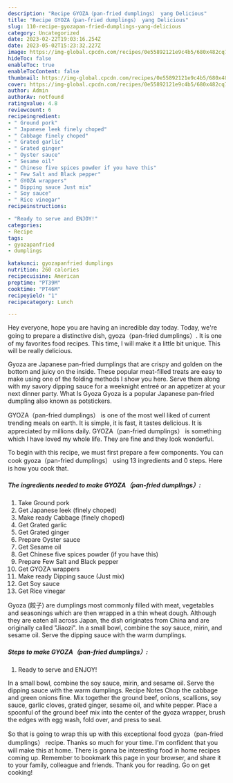 ```yaml
---
description: "Recipe GYOZA（pan-fried dumplings） yang Delicious"
title: "Recipe GYOZA（pan-fried dumplings） yang Delicious"
slug: 110-recipe-gyozapan-fried-dumplings-yang-delicious
category: Uncategorized
date: 2023-02-22T19:03:16.254Z
date: 2023-05-02T15:23:32.227Z
image: https://img-global.cpcdn.com/recipes/0e55892121e9c4b5/680x482cq70/gyozapan-fried-dumplings-recipe-main-photo.jpg
hideToc: false
enableToc: true
enableTocContent: false
thumbnail: https://img-global.cpcdn.com/recipes/0e55892121e9c4b5/680x482cq70/gyozapan-fried-dumplings-recipe-main-photo.jpg
cover: https://img-global.cpcdn.com/recipes/0e55892121e9c4b5/680x482cq70/gyozapan-fried-dumplings-recipe-main-photo.jpg
author: Admin
authorAv: notfound
ratingvalue: 4.8
reviewcount: 6
recipeingredient:
- " Ground pork"
- " Japanese leek finely choped"
- " Cabbage finely choped"
- " Grated garlic"
- " Grated ginger"
- " Oyster sauce"
- " Sesame oil"
- " Chinese five spices powder if you have this"
- " Few Salt and Black pepper"
- " GYOZA wrappers"
- " Dipping sauce Just mix"
- " Soy sauce"
- " Rice vinegar"
recipeinstructions:

- "Ready to serve and ENJOY!"
categories:
- Recipe
tags:
- gyozapanfried
- dumplings

katakunci: gyozapanfried dumplings 
nutrition: 260 calories
recipecuisine: American
preptime: "PT39M"
cooktime: "PT46M"
recipeyield: "1"
recipecategory: Lunch

---
```



Hey everyone, hope you are having an incredible day today. Today, we're going to prepare a distinctive dish, gyoza（pan-fried dumplings）. It is one of my favorites food recipes. This time, I will make it a little bit unique. This will be really delicious.

Gyoza are Japanese pan-fried dumplings that are crispy and golden on the bottom and juicy on the inside. These popular meat-filled treats are easy to make using one of the folding methods I show you here. Serve them along with my savory dipping sauce for a weeknight entreé or an appetizer at your next dinner party. What Is Gyoza Gyoza is a popular Japanese pan-fried dumpling also known as potstickers.

GYOZA（pan-fried dumplings） is one of the most well liked of current trending meals on earth. It is simple, it is fast, it tastes delicious. It is appreciated by millions daily. GYOZA（pan-fried dumplings） is something which I have loved my whole life. They are fine and they look wonderful.


To begin with this recipe, we must first prepare a few components. You can cook gyoza（pan-fried dumplings） using 13 ingredients and 0 steps. Here is how you cook that.

<!--inarticleads1-->

##### The ingredients needed to make GYOZA（pan-fried dumplings）:

1. Take  Ground pork
1. Get  Japanese leek (finely choped)
1. Make ready  Cabbage (finely choped)
1. Get  Grated garlic
1. Get  Grated ginger
1. Prepare  Oyster sauce
1. Get  Sesame oil
1. Get  Chinese five spices powder (if you have this)
1. Prepare  Few Salt and Black pepper
1. Get  GYOZA wrappers
1. Make ready  Dipping sauce (Just mix)
1. Get  Soy sauce
1. Get  Rice vinegar


Gyoza (餃子) are dumplings most commonly filled with meat, vegetables and seasonings which are then wrapped in a thin wheat dough. Although they are eaten all across Japan, the dish originates from China and are originally called &#34;Jiaozi&#34;. In a small bowl, combine the soy sauce, mirin, and sesame oil. Serve the dipping sauce with the warm dumplings. 

<!--inarticleads2-->

##### Steps to make GYOZA（pan-fried dumplings）:


1. Ready to serve and ENJOY!

In a small bowl, combine the soy sauce, mirin, and sesame oil. Serve the dipping sauce with the warm dumplings. Recipe Notes Chop the cabbage and green onions fine. Mix together the ground beef, onions, scallions, soy sauce, garlic cloves, grated ginger, sesame oil, and white pepper. Place a spoonful of the ground beef mix into the center of the gyoza wrapper, brush the edges with egg wash, fold over, and press to seal. 

So that is going to wrap this up with this exceptional food gyoza（pan-fried dumplings） recipe. Thanks so much for your time. I'm confident that you will make this at home. There is gonna be interesting food in home recipes coming up. Remember to bookmark this page in your browser, and share it to your family, colleague and friends. Thank you for reading. Go on get cooking!
